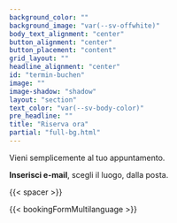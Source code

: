 ```yaml
---
background_color: ""
background_image: "var(--sv-offwhite)"
body_text_alignment: "center"
button_alignment: "center"
button_placement: "content"
grid_layout: ""
headline_alignment: "center"
id: "termin-buchen"
image: ""
image-shadow: "shadow"
layout: "section"
text_color: "var(--sv-body-color)"
pre_headline: ""
title: "Riserva ora"
partial: "full-bg.html"
---
```


Vieni semplicemente al tuo appuntamento.

**Inserisci e-mail**, scegli il luogo, dalla posta.

{{< spacer >}}   

{{< bookingFormMultilanguage >}}